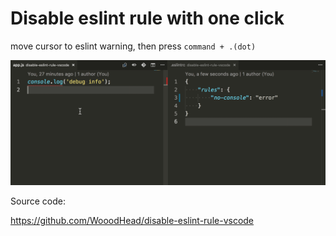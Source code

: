 # Disable eslint rule with one click

move cursor to eslint warning, then press `command + .(dot)`

![](https://github.com/WooodHead/disable-eslint-rule-vscode/raw/master/images/demo.gif)

Source code:

https://github.com/WooodHead/disable-eslint-rule-vscode
